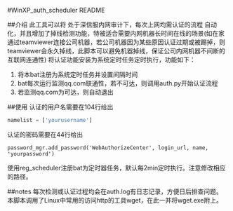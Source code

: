 #WinXP_auth_scheduler README

##介绍
此工具可以将 处于深信服内网审计下，每次上网均需认证的流程 自动化，并且增加了掉线检测功能，特被适合需要内网机器长时间在线的场景(如在家通过teamviewer连接公司机器，若公司机器因为某些原因认证过期或被踢掉，则teamviewer会永久掉线，此脚本可以避免机器掉线，保证公司内网机器不间断的互联网连通性)
将认证功能安装为系统定时任务定时执行，功能如下：

1. 将本bat注册为系统定时任务并设置间隔时间
2. bat每次运行监测qq.com联通性，若不可达，则调用auth.py开始认证流程
3. 若监测qq.com为可达，则自动退出

##使用
认证的用户名需要在104行给出
```python
namelist = ['yourusername']
```
认证的密码需要在44行给出
```
password_mgr.add_password('WebAuthorizeCenter', login_url, name, 'yourpassword')
```
使用reg_scheduler注册bat为定时器任务，默认每2min定时执行。注意修改相应的路径。


##notes
每次检测或认证过程均会在auth.log有日志记录，方便日后排查问题。
本脚本调用了Linux中常用的访问http的工具wget，在此一并将wget.exe附上。
